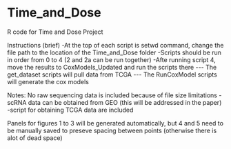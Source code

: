 # Time_and_Dose
R code for Time and Dose Project

Instructions (brief)
-At the top of each script is setwd command, change the file path to the location of the Time_and_Dose folder
-Scripts should be run in order from 0 to 4 (2 and 2a can be run together)
-Afte running script 4, move the results to CoxModels_Updated and run the scripts there
  --- The get_dataset scripts will pull data from TCGA
  --- The RunCoxModel scripts will generate the cox models

Notes:
No raw sequencing data is included because of file size limitations
  -scRNA data can be obtained from GEO (this will be addressed in the paper)
  -script for obtaining TCGA data are included
  
Panels for figures 1 to 3 will be generated automatically, but 4 and 5 need to be manually
saved to preseve spacing between points (otherwise there is alot of dead space)
